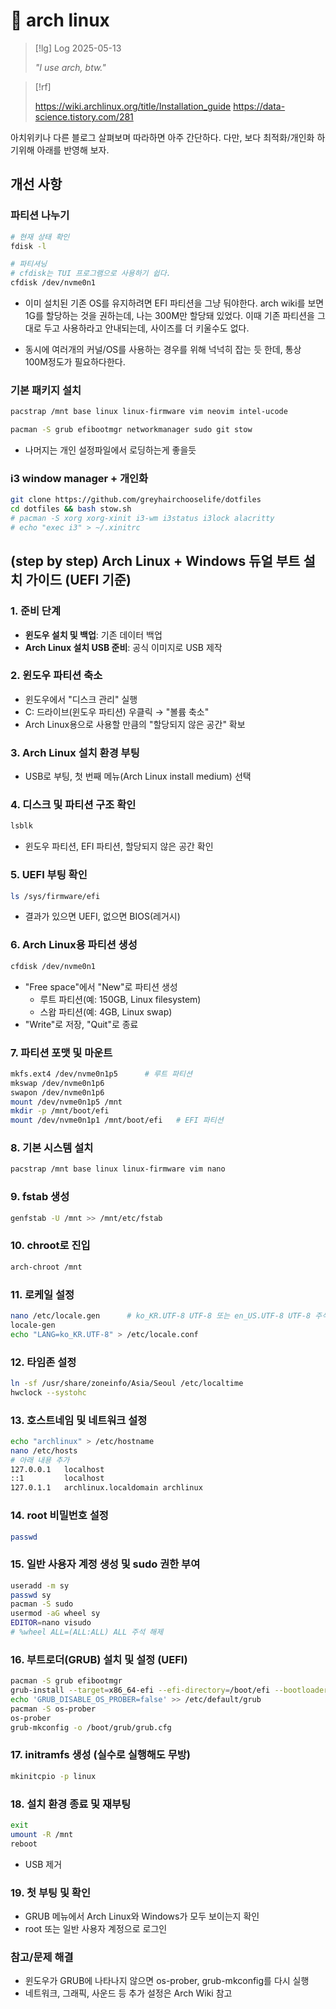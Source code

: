 # 󰏢 arch linux



> [!lg] Log 2025-05-13
>
> _"I use arch, btw."_
 

> [!rf]
>
> https://wiki.archlinux.org/title/Installation_guide
> https://data-science.tistory.com/281






아치위키나 다른 블로그 살펴보며 따라하면 아주 간단하다. 다만, 보다 최적화/개인화 하기위해 아래를
반영해 보자.


## 개선 사항

### 파티션 나누기
   
```bash
# 현재 상태 확인
fdisk -l

# 파티셔닝
# cfdisk는 TUI 프로그램으로 사용하기 쉽다.
cfdisk /dev/nvme0n1
```


- 이미 설치된 기존 OS를 유지하려면 EFI 파티션을 그냥 둬야한다. arch wiki를 보면 1G를 할당하는
  것을 권하는데, 나는 300M만 할당돼 있었다. 이때 기존 파티션을 그대로 두고 사용하라고 안내되는데,
  사이즈를 더 키울수도 없다.
 
- 동시에 여러개의 커널/OS를 사용하는 경우를 위해 넉넉히 잡는 듯 한데, 통상 100M정도가 필요하다한다.

  
### 기본 패키지 설치

```bash
pacstrap /mnt base linux linux-firmware vim neovim intel-ucode

pacman -S grub efibootmgr networkmanager sudo git stow
```


- 나머지는 개인 설정파일에서 로딩하는게 좋을듯

### i3 window manager + 개인화

```bash
git clone https://github.com/greyhairchooselife/dotfiles
cd dotfiles && bash stow.sh
# pacman -S xorg xorg-xinit i3-wm i3status i3lock alacritty 
# echo "exec i3" > ~/.xinitrc
```



## (step by step) Arch Linux + Windows 듀얼 부트 설치 가이드 (UEFI 기준)

### 1. 준비 단계
- **윈도우 설치 및 백업**: 기존 데이터 백업
- **Arch Linux 설치 USB 준비**: 공식 이미지로 USB 제작



### 2. 윈도우 파티션 축소
- 윈도우에서 "디스크 관리" 실행
- C: 드라이브(윈도우 파티션) 우클릭 → "볼륨 축소"
- Arch Linux용으로 사용할 만큼의 "할당되지 않은 공간" 확보



### 3. Arch Linux 설치 환경 부팅
- USB로 부팅, 첫 번째 메뉴(Arch Linux install medium) 선택



### 4. 디스크 및 파티션 구조 확인
```bash
lsblk
```
- 윈도우 파티션, EFI 파티션, 할당되지 않은 공간 확인



### 5. UEFI 부팅 확인
```bash
ls /sys/firmware/efi
```
- 결과가 있으면 UEFI, 없으면 BIOS(레거시)



### 6. Arch Linux용 파티션 생성
```bash
cfdisk /dev/nvme0n1
```
- "Free space"에서 "New"로 파티션 생성
  - 루트 파티션(예: 150GB, Linux filesystem)
  - 스왑 파티션(예: 4GB, Linux swap)
- "Write"로 저장, "Quit"로 종료



### 7. 파티션 포맷 및 마운트
```bash
mkfs.ext4 /dev/nvme0n1p5      # 루트 파티션
mkswap /dev/nvme0n1p6
swapon /dev/nvme0n1p6
mount /dev/nvme0n1p5 /mnt
mkdir -p /mnt/boot/efi
mount /dev/nvme0n1p1 /mnt/boot/efi   # EFI 파티션
```



### 8. 기본 시스템 설치
```bash
pacstrap /mnt base linux linux-firmware vim nano
```



### 9. fstab 생성
```bash
genfstab -U /mnt >> /mnt/etc/fstab
```



### 10. chroot로 진입
```bash
arch-chroot /mnt
```



### 11. 로케일 설정
```bash
nano /etc/locale.gen      # ko_KR.UTF-8 UTF-8 또는 en_US.UTF-8 UTF-8 주석 해제
locale-gen
echo "LANG=ko_KR.UTF-8" > /etc/locale.conf
```



### 12. 타임존 설정
```bash
ln -sf /usr/share/zoneinfo/Asia/Seoul /etc/localtime
hwclock --systohc
```



### 13. 호스트네임 및 네트워크 설정
```bash
echo "archlinux" > /etc/hostname
nano /etc/hosts
# 아래 내용 추가
127.0.0.1   localhost
::1         localhost
127.0.1.1   archlinux.localdomain archlinux
```



### 14. root 비밀번호 설정
```bash
passwd
```



### 15. 일반 사용자 계정 생성 및 sudo 권한 부여
```bash
useradd -m sy
passwd sy
pacman -S sudo
usermod -aG wheel sy
EDITOR=nano visudo
# %wheel ALL=(ALL:ALL) ALL 주석 해제
```



### 16. 부트로더(GRUB) 설치 및 설정 (UEFI)
```bash
pacman -S grub efibootmgr
grub-install --target=x86_64-efi --efi-directory=/boot/efi --bootloader-id=GRUB
echo 'GRUB_DISABLE_OS_PROBER=false' >> /etc/default/grub
pacman -S os-prober
os-prober
grub-mkconfig -o /boot/grub/grub.cfg
```



### 17. initramfs 생성 (실수로 실행해도 무방)
```bash
mkinitcpio -p linux
```



### 18. 설치 환경 종료 및 재부팅
```bash
exit
umount -R /mnt
reboot
```
- USB 제거



### 19. 첫 부팅 및 확인
- GRUB 메뉴에서 Arch Linux와 Windows가 모두 보이는지 확인
- root 또는 일반 사용자 계정으로 로그인



### 참고/문제 해결

- 윈도우가 GRUB에 나타나지 않으면 os-prober, grub-mkconfig를 다시 실행
- 네트워크, 그래픽, 사운드 등 추가 설정은 Arch Wiki 참고
